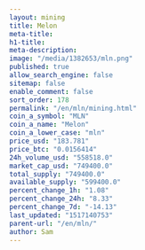 ```yaml
---
layout: mining
title: Melon
meta-title: 
h1-title: 
meta-description: 
image: "/media/1382653/mln.png"
published: true
allow_search_engine: false
sitemap: false
enable_comment: false
sort_order: 178
permalink: "/en/mln/mining.html"
coin_a_symbol: "MLN"
coin_a_name: "Melon"
coin_a_lower_case: "mln"
price_usd: "183.781"
price_btc: "0.0156414"
24h_volume_usd: "558518.0"
market_cap_usd: "749400.0"
total_supply: "749400.0"
available_supply: "599400.0"
percent_change_1h: "1.08"
percent_change_24h: "8.33"
percent_change_7d: "-14.13"
last_updated: "1517140753"
parent-url: "/en/mln/"
author: Sam
---
```


